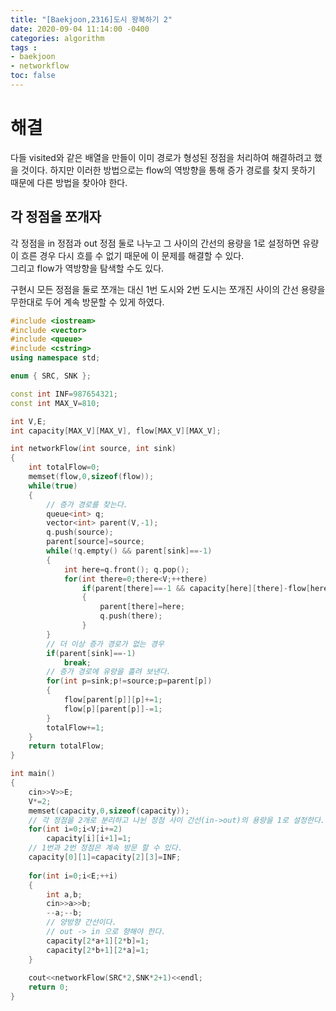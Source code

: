 ```yaml
---
title: "[Baekjoon,2316]도시 왕복하기 2"
date: 2020-09-04 11:14:00 -0400
categories: algorithm 
tags :
- baekjoon 
- networkflow
toc: false 
---
```

# 해결 
다들 visited와 같은 배열을 만들이 이미 경로가 형성된 정점을 처리하여 해결하려고 했을 것이다.
하지만 이러한 방법으로는 flow의 역방향을 통해 증가 경로를 찾지 못하기 때문에 다른 방법을 찾아야 한다.  

## 각 정점을 쪼개자 
각 정점을 in 정점과 out 정점 둘로 나누고 그 사이의 간선의 용량을 1로 설정하면 유량이 흐른 경우 다시 흐를 수 없기 때문에 이 문제를 해결할 수 있다.  
그리고 flow가 역방향을 탐색할 수도 있다.  

구현시 모든 정점을 둘로 쪼개는 대신 1번 도시와 2번 도시는 쪼개진 사이의 간선 용량을 무한대로 두어 계속 방문할 수 있게 하였다.  
```c++
#include <iostream>
#include <vector>
#include <queue>
#include <cstring>
using namespace std;

enum { SRC, SNK };

const int INF=987654321;
const int MAX_V=810;

int V,E;
int capacity[MAX_V][MAX_V], flow[MAX_V][MAX_V];

int networkFlow(int source, int sink)
{
    int totalFlow=0;
    memset(flow,0,sizeof(flow));
    while(true)
    {
        // 증가 경로를 찾는다. 
        queue<int> q;
        vector<int> parent(V,-1);
        q.push(source);
        parent[source]=source;
        while(!q.empty() && parent[sink]==-1)
        {
            int here=q.front(); q.pop();
            for(int there=0;there<V;++there)
                if(parent[there]==-1 && capacity[here][there]-flow[here][there]>0)
                {
                    parent[there]=here;
                    q.push(there);
                }
        }
        // 더 이상 증가 경로가 없는 경우
        if(parent[sink]==-1)
            break;
        // 증가 경로에 유량을 흘려 보낸다.
        for(int p=sink;p!=source;p=parent[p])
        {
            flow[parent[p]][p]+=1;
            flow[p][parent[p]]-=1;
        }
        totalFlow+=1;
    }
    return totalFlow;
}

int main()
{
    cin>>V>>E;
    V*=2;
    memset(capacity,0,sizeof(capacity));
    // 각 정점을 2개로 분리하고 나뉜 정점 사이 간선(in->out)의 용량을 1로 설정한다.
    for(int i=0;i<V;i+=2)
        capacity[i][i+1]=1;
    // 1번과 2번 정점은 계속 방문 할 수 있다.
    capacity[0][1]=capacity[2][3]=INF;
    
    for(int i=0;i<E;++i)
    {
        int a,b;
        cin>>a>>b;
        --a;--b;
        // 양방향 간선이다.  
        // out -> in 으로 향해야 한다.
        capacity[2*a+1][2*b]=1;
        capacity[2*b+1][2*a]=1;
    }
    
    cout<<networkFlow(SRC*2,SNK*2+1)<<endl;
    return 0;
}
```
